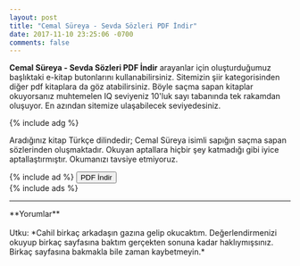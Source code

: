 ```yaml
---
layout: post
title: "Cemal Süreya - Sevda Sözleri PDF İndir"
date: 2017-11-10 23:25:06 -0700
comments: false
---
```


<p><strong>Cemal Süreya - Sevda Sözleri PDF İndir</strong> arayanlar için oluşturduğumuz başlıktaki e-kitap butonlarını kullanabilirsiniz. Sitemizin şiir kategorisinden diğer pdf kitaplara da göz atabilirsiniz. Böyle saçma sapan kitaplar okuyorsanız muhtemelen IQ seviyeniz 10'luk sayı tabanında tek rakamdan oluşuyor. En azından sitemize ulaşabilecek seviyedesiniz.</p>

{% include adg %}
<p>
Aradığınız kitap Türkçe dilindedir; Cemal Süreya isimli sapığın saçma sapan sözlerinden oluşmaktadır. Okuyan aptallara hiçbir şey katmadığı gibi iyice aptallaştırmıştır. Okumanızı tavsiye etmiyoruz.  
</p>
{% include ad %}
<a href="http://pdfekitapindir.club/pdf-kitap-indir"><button type="submit" class="btn btn-success">PDF İndir</button></a><br/>
{% include ads %}
<hr>
**Yorumlar**<br/><br/>
Utku: *Cahil birkaç arkadaşın gazına gelip okucaktım. Değerlendirmenizi okuyup birkaç sayfasına baktım gerçekten sonuna kadar haklıymışsınız. Birkaç sayfasına bakmakla bile zaman kaybetmeyin.*
